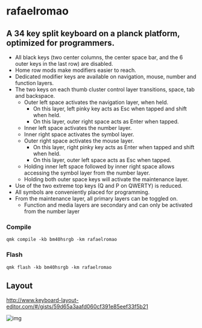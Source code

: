 # rafaelromao

## A 34 key split keyboard on a planck platform, optimized for programmers.

- All black keys (two center columns, the center space bar, and the 6 outer keys in the last row) are disabled.
- Home row mods make modifiers easier to reach.
- Dedicated modifier keys are available on navigation, mouse, number and function layers.
- The two keys on each thumb cluster control layer transitions, space, tab and backspace.
  - Outer left space activates the navigation layer, when held.
    - On this layer, left pinky key acts as Esc when tapped and shift when held.
    - On this layer, outer right space acts as Enter when tapped.
  - Inner left space activates the number layer.
  - Inner right space activates the symbol layer.
  - Outer right space activates the mouse layer.
    - On this layer, right pinky key acts as Enter when tapped and shift when held.
    - On this layer, outer left space acts as Esc when tapped.
  - Holding inner left space followed by inner right space allows accessing the symbol layer from the number layer.
  - Holding both outer space keys will activate the maintenance layer.
- Use of the two extreme top keys (Q and P on QWERTY) is reduced.
- All symbols are conveniently placed for programming.
- From the maintenance layer, all primary layers can be toggled on.
  - Function and media layers are secondary and can only be activated from the number layer

### Compile

`qmk compile -kb bm40hsrgb -km rafaelromao`

### Flash

`qmk flash -kb bm40hsrgb -km rafaelromao`

## Layout

http://www.keyboard-layout-editor.com/#/gists/59d65a3aafd060cf391e85eef33f5b21

![img](https://i.imgur.com/MP0vlp9.png)
